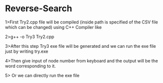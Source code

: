 # Reverse-Search

1>First Try2.cpp file will be compiled (inside path is specified of the CSV file which can be changed) using C++ Compiler like

2>g++ -o Try3 Try2.cpp

3>After this step Try3 exe file will be generated and we can run the exe file just by writing try.exe

4>Then give input of node number from keyboard and the output will be the word corresponding to it.

5> Or we can directly run the exe file

